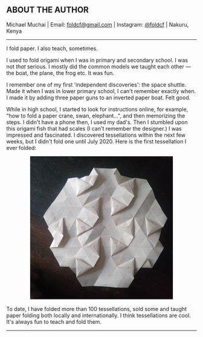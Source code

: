 ## ABOUT THE AUTHOR

Michael Muchai | Email: foldcf@gmail.com | Instagram: [@foldcf](https://www.instagram.com/foldcf?igsh=OHp5N3VmdXdzenA4) | Nakuru, Kenya

***

I fold paper.
I also teach, sometimes.

I used to fold origami when I was in primary and secondary school. I was not *that* serious. I mostly did the common models we taught each other — the boat, the plane, the frog etc. It was fun.

I remember one of my first 'independent discoveries': the space shuttle. Made it when I was in lower primary school, I can't remember exactly when. I made it by adding three paper guns to an inverted paper boat. Felt good.

While in high school, I started to look for instructions online, for example, "how to fold a paper crane, swan, elephant...", and then memorizing the steps. I didn't have a phone then, I used my dad's. Then I stumbled upon this origami fish that had scales (I can't remember the designer.) I was impressed and fascinated. I discovered tessellations within the next few weeks, but I didn't fold one until July 2020. Here is the first tessellation I ever folded:

<div align="center"><img src="./my_first_tessellation_1.jpg" alt="my_first_tessellation_1" width="75%" height="75%"></div>

To date, I have folded more than 100 tessellations, sold some and taught paper folding both locally and internationally. I think tessellations are cool. It's always fun to teach and fold them.

***
